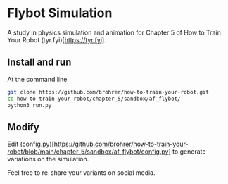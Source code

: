 # Flybot Simulation

A study in physics simulation and animation for Chapter 5 of How to Train Your Robot (tyr.fyi)[https://tyr.fyi].

## Install and run

At the command line

```bash
git clone https://github.com/brohrer/how-to-train-your-robot.git
cd how-to-train-your-robot/chapter_5/sandbox/af_flybot/
python3 run.py
```

## Modify

Edit (config.py)[https://github.com/brohrer/how-to-train-your-robot/blob/main/chapter_5/sandbox/af_flybot/config.py]
to generate variations on the simulation.

Feel free to re-share your variants on social media.
